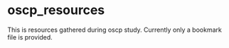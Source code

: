 # oscp_resources
This is resources gathered during oscp study. Currently only a bookmark file is provided. 
